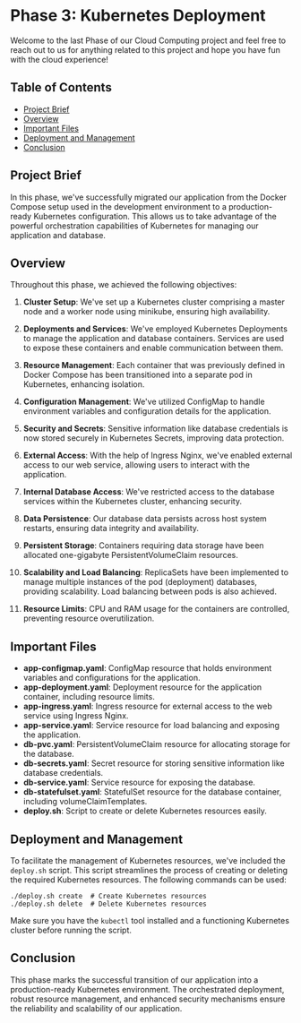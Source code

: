 # Phase 3: Kubernetes Deployment
Welcome to the last Phase of our Cloud Computing project and feel free to reach out to us for anything related to this project and hope you have fun with the cloud experience!

## Table of Contents

- [Project Brief](#project-Brief)
- [Overview](#overview)
- [Important Files](#important-Files)
- [Deployment and Management](#Deployment-and-Management)
- [Conclusion](#conclusion)

## Project Brief
In this phase, we've successfully migrated our application from the Docker Compose setup used in the development environment to a production-ready Kubernetes configuration. This allows us to take advantage of the powerful orchestration capabilities of Kubernetes for managing our application and database.

## Overview
Throughout this phase, we achieved the following objectives:

1. **Cluster Setup**: We've set up a Kubernetes cluster comprising a master node and a worker node using minikube, ensuring high availability.

2. **Deployments and Services**: We've employed Kubernetes Deployments to manage the application and database containers. Services are used to expose these containers and enable communication between them.

3. **Resource Management**: Each container that was previously defined in Docker Compose has been transitioned into a separate pod in Kubernetes, enhancing isolation.

4. **Configuration Management**: We've utilized ConfigMap to handle environment variables and configuration details for the application.

5. **Security and Secrets**: Sensitive information like database credentials is now stored securely in Kubernetes Secrets, improving data protection.

6. **External Access**: With the help of Ingress Nginx, we've enabled external access to our web service, allowing users to interact with the application.

7. **Internal Database Access**: We've restricted access to the database services within the Kubernetes cluster, enhancing security.

8. **Data Persistence**: Our database data persists across host system restarts, ensuring data integrity and availability.

9. **Persistent Storage**: Containers requiring data storage have been allocated one-gigabyte PersistentVolumeClaim resources.

10. **Scalability and Load Balancing**: ReplicaSets have been implemented to manage multiple instances of the pod (deployment) databases, providing scalability. Load balancing between pods is also achieved.

11. **Resource Limits**: CPU and RAM usage for the containers are controlled, preventing resource overutilization.

## Important Files
- **app-configmap.yaml**: ConfigMap resource that holds environment variables and configurations for the application.
- **app-deployment.yaml**: Deployment resource for the application container, including resource limits.
- **app-ingress.yaml**: Ingress resource for external access to the web service using Ingress Nginx.
- **app-service.yaml**: Service resource for load balancing and exposing the application.
- **db-pvc.yaml**: PersistentVolumeClaim resource for allocating storage for the database.
- **db-secrets.yaml**: Secret resource for storing sensitive information like database credentials.
- **db-service.yaml**: Service resource for exposing the database.
- **db-statefulset.yaml**: StatefulSet resource for the database container, including volumeClaimTemplates.
- **deploy.sh**: Script to create or delete Kubernetes resources easily.

## Deployment and Management
To facilitate the management of Kubernetes resources, we've included the `deploy.sh` script. This script streamlines the process of creating or deleting the required Kubernetes resources. The following commands can be used:
```
./deploy.sh create  # Create Kubernetes resources
./deploy.sh delete  # Delete Kubernetes resources
```
Make sure you have the `kubectl` tool installed and a functioning Kubernetes cluster before running the script.

## Conclusion
This phase marks the successful transition of our application into a production-ready Kubernetes environment. The orchestrated deployment, robust resource management, and enhanced security mechanisms ensure the reliability and scalability of our application.